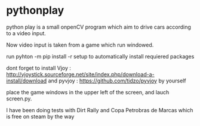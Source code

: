 # pythonplay

python play is a small onpenCV program which aim to drive cars according to a video input. 

Now video input is taken from a game which run windowed. 


run pyhton -m pip install -r setup to automatically install requiered packages

dont forget to install Vjoy :  http://vjoystick.sourceforge.net/site/index.php/download-a-install/download
and pyvjoy : https://github.com/tidzo/pyvjoy
by yourself


place the game windows in the upper left of the screen, and lauch screen.py. 

I have been doing tests with Dirt Rally and Copa Petrobras de Marcas which is free on steam by the way




